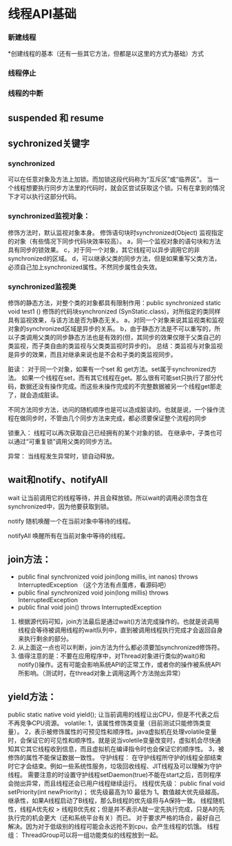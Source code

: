 # 线程API基础

### 新建线程
*创建线程的基本（还有一些其它方法，但都是以这里的方式为基础）方式


### 线程停止

### 线程的中断

## suspended 和 resume

## sychronized关键字
### synchronized
可以在任意对象及方法上加锁。而加锁这段代码称为“互斥区”或“临界区”。
当一个线程想要执行同步方法里的代码时，就会区尝试获取这个锁。只有在拿到的情况下才可以执行这部分代码。

### synchronized监视对象：
修饰方法时，默认监视对象本身。
修饰语句块时synchronized(Object) 监视指定的对象（有些情况下同步代码块效率较高）。
a，同一个监视对象的语句块和方法具有同步的锁效果。
c，对于同一个对象，其它线程可以异步调用它的非synchronized的区域。
d，可以继承父类的同步方法，但是如果重写父类方法，必须自己加上synchronized属性。不然同步属性会失效。

### synchronized监视类
修饰的静态方法，对整个类的对象都具有限制作用：public synchronized static void test1 ()
修饰的代码块synchronized (SynStatic.class)，对所指定的类同样具有监视效果，与该方法是否为静态无关。
a，对同一个对象来说其监视类和监视对象的synchronized区域是异步的关系。
b，由于静态方法是不可以重写的，所以子类调用父类的同步静态方法也是有效的(但，其同步的效果仅限于父类自己的类监视，而子类自由的类监视与父类类监视时异步的)。
总结：类监视与对象监视是异步的效果，而且对继承来说也是不会和子类的类监视同步。




脏读：
对于同一个对象，如果有一个set 和 get方法。set属于synchronized方法。
   如果一个线程在set，而有其它线程在get。那么很有可能set只执行了部分代码，数据还没有操作完成。而这些未操作完成的不完整数据被另一个线程get那走了，就会造成脏读。

不同方法同步方法，访问的随机顺序也是可以造成脏读的。也就是说，一个操作流程在做同步时，不管由几个同步方法来完成，都必须要保证整个流程的同步

锁重入：
线程可以再次获取自己已经拥有的某个对象的锁。
在继承中，子类也可以通过“可重复锁”调用父类的同步方法。

异常：
当线程发生异常时，锁自动释放。



## wait和notify、notifyAll
wait 让当前调用它的线程等待，并且会释放锁。所以wait的调用必须包含在synchronized中，因为他要获取到锁。

notify 随机唤醒一个在当前对象中等待的线程。

notifyAll  唤醒所有在当前对象中等待的线程。

## join方法：
* public final synchronized void join(long millis, int nanos)
    throws InterruptedException （这个方法有点蛋疼，看源码吧）
* public final synchronized void join(long millis)
    throws InterruptedException
* public final void join() throws InterruptedException
1. 根据源代码可知，join方法最后是通过wait()方法完成操作的。也就是说调用线程会等待被调用线程的wait队列中，直到被调用线程执行完成才会返回自身来执行剩余的部分。
2. 从上面这一点也可以判断，join方法为什么都必须要加synchronized修饰符。
3. 值得注意的是：不要在应用程序中，对Thread对象进行类似的wait()和notify()操作。这有可能会影响系统API的正常工作，或者你的操作被系统API所影响。（测试时，在thread对象上调用这两个方法抛出异常）

## yield方法：
 public static native void yield();
让当前调用的线程让出CPU，但是不代表之后不再竞争CPU资源。
volatile:
1，该属性修饰类变量（目前测试只能修饰类变量）。
2，表示被修饰属性的可预见性和顺序性。java虚拟机在处理volatile变量时，会保证它的可见性和顺序性。就是说当voletile变量改变时，虚拟机会尽快通知其它其它线程收到信息，而且虚拟机在编译指令时也会保证它的顺序性。
3，被修饰的属性不能保证数据一致性。
守护线程：
在守护线程所守护的线程全部结束时它才会结束。例如一些系统性服务，垃圾回收线程、JIT线程及可以理解为守护线程。
需要注意的时设置守护线程setDaemon(true)不能在start之后，否则程序会抛出异常，而且线程还会已用户线程继续运行。
线程优先级：
public final void setPriority(int newPriority)；
优先级最高为10 最低为 1。数值越大优先级越高。
继承性，如果A线程启动了B线程，那么B线程的优先级将与A保持一致。
线程随机性，线程A优先权 > 线程B优先权；但是并不表示A就一定先执行完成，只是A的先执行完的机会更大（还和系统平台有关）而已。
对于要求严格的场合，最好自己解决。因为对于低级别的线程可能会永远抢不到cpu，会产生线程的饥饿。
线程组：
ThreadGroup可以将一组功能类似的线程放到一起。